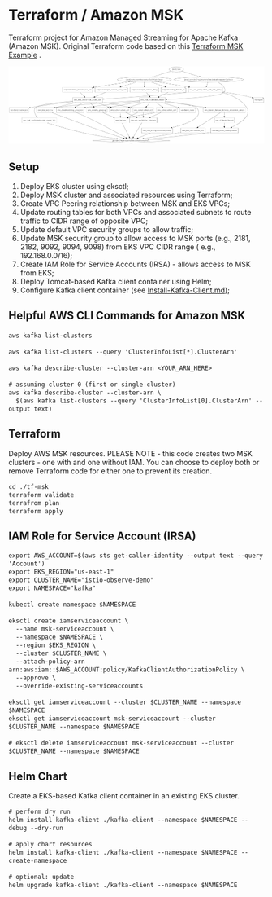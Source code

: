 # Terraform / Amazon MSK

Terraform project for Amazon Managed Streaming for Apache Kafka (Amazon MSK). Original Terraform code based on
this [Terraform MSK Example](https://registry.terraform.io/providers/hashicorp/aws/latest/docs/resources/msk_cluster#example-usage)
.

![Graph](graphviz.png)

## Setup

1. Deploy EKS cluster using eksctl;
2. Deploy MSK cluster and associated resources using Terraform;
3. Create VPC Peering relationship between MSK and EKS VPCs;
4. Update routing tables for both VPCs and associated subnets to route traffic to CIDR range of opposite VPC;
5. Update default VPC security groups to allow traffic;
6. Update MSK security group to allow access to MSK ports (e.g., 2181, 2182, 9092, 9094, 9098) from EKS VPC CIDR range (
   e.g., 192.168.0.0/16);
7. Create IAM Role for Service Accounts (IRSA) - allows access to MSK from EKS;
8. Deploy Tomcat-based Kafka client container using Helm;
9. Configure Kafka client container (see [Install-Kafka-Client.md](./Install-Kafka-Client.md));

## Helpful AWS CLI Commands for Amazon MSK

```shell
aws kafka list-clusters

aws kafka list-clusters --query 'ClusterInfoList[*].ClusterArn'

aws kafka describe-cluster --cluster-arn <YOUR_ARN_HERE>

# assuming cluster 0 (first or single cluster)
aws kafka describe-cluster --cluster-arn \
  $(aws kafka list-clusters --query 'ClusterInfoList[0].ClusterArn' --output text)
```

## Terraform

Deploy AWS MSK resources. PLEASE NOTE - this code creates two MSK clusters - one with and one without IAM. You can choose to deploy both or remove Terraform code for either one to prevent its creation.

```shell
cd ./tf-msk
terraform validate
terrafrom plan
terraform apply
```

## IAM Role for Service Account (IRSA)

```shell
export AWS_ACCOUNT=$(aws sts get-caller-identity --output text --query 'Account')
export EKS_REGION="us-east-1"
export CLUSTER_NAME="istio-observe-demo"
export NAMESPACE="kafka"

kubectl create namespace $NAMESPACE

eksctl create iamserviceaccount \
  --name msk-serviceaccount \
  --namespace $NAMESPACE \
  --region $EKS_REGION \
  --cluster $CLUSTER_NAME \
  --attach-policy-arn arn:aws:iam::$AWS_ACCOUNT:policy/KafkaClientAuthorizationPolicy \
  --approve \
  --override-existing-serviceaccounts

eksctl get iamserviceaccount --cluster $CLUSTER_NAME --namespace $NAMESPACE
eksctl get iamserviceaccount msk-serviceaccount --cluster $CLUSTER_NAME --namespace $NAMESPACE

# eksctl delete iamserviceaccount msk-serviceaccount --cluster $CLUSTER_NAME --namespace $NAMESPACE
```

## Helm Chart

Create a EKS-based Kafka client container in an existing EKS cluster.

```shell
# perform dry run
helm install kafka-client ./kafka-client --namespace $NAMESPACE --debug --dry-run

# apply chart resources
helm install kafka-client ./kafka-client --namespace $NAMESPACE --create-namespace

# optional: update
helm upgrade kafka-client ./kafka-client --namespace $NAMESPACE
```
